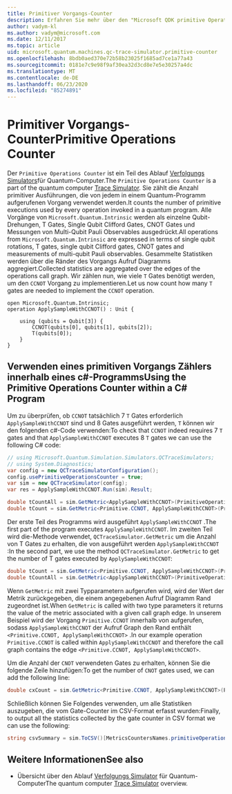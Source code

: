 ```yaml
---
title: Primitiver Vorgangs-Counter
description: Erfahren Sie mehr über den "Microsoft QDK primitive Operation Counter", der die Anzahl der primitiven Ausführungen nachverfolgt, die von Vorgängen in einem Quantum-Programm verwendet werden
author: vadym-kl
ms.author: vadym@microsoft.com
ms.date: 12/11/2017
ms.topic: article
uid: microsoft.quantum.machines.qc-trace-simulator.primitive-counter
ms.openlocfilehash: 8bdb0aed370e72b58b23025f1685ad7ce1a77a43
ms.sourcegitcommit: 0181e7c9e98f9af30ea32d3cd8e7e5e30257a4dc
ms.translationtype: MT
ms.contentlocale: de-DE
ms.lasthandoff: 06/23/2020
ms.locfileid: "85274891"
---
```

# <a name="primitive-operations-counter"></a><span data-ttu-id="69606-103">Primitiver Vorgangs-Counter</span><span class="sxs-lookup"><span data-stu-id="69606-103">Primitive Operations Counter</span></span>  

<span data-ttu-id="69606-104">Der `Primitive Operations Counter` ist ein Teil des Ablauf [Verfolgungs Simulators](xref:microsoft.quantum.machines.qc-trace-simulator.intro)für Quantum-Computer.</span><span class="sxs-lookup"><span data-stu-id="69606-104">The `Primitive Operations Counter` is a part of the quantum computer [Trace Simulator](xref:microsoft.quantum.machines.qc-trace-simulator.intro).</span></span> <span data-ttu-id="69606-105">Sie zählt die Anzahl primitiver Ausführungen, die von jedem in einem Quantum-Programm aufgerufenen Vorgang verwendet werden.</span><span class="sxs-lookup"><span data-stu-id="69606-105">It counts the number of primitive executions used by every operation invoked in a quantum program.</span></span> <span data-ttu-id="69606-106">Alle Vorgänge von `Microsoft.Quantum.Intrinsic` werden als einzelne Qubit-Drehungen, T Gates, Single Qubit Clifford Gates, CNOT Gates und Messungen von Multi-Qubit Pauli Observables ausgedrückt.</span><span class="sxs-lookup"><span data-stu-id="69606-106">All operations from `Microsoft.Quantum.Intrinsic` are expressed in terms of single qubit rotations, T gates, single qubit Clifford gates, CNOT gates and measurements of multi-qubit Pauli observables.</span></span> <span data-ttu-id="69606-107">Gesammelte Statistiken werden über die Ränder des Vorgangs Aufruf Diagramms aggregiert.</span><span class="sxs-lookup"><span data-stu-id="69606-107">Collected statistics are aggregated over the edges of the operations call graph.</span></span> <span data-ttu-id="69606-108">Wir zählen nun, wie viele `T` Gates benötigt werden, um den `CCNOT` Vorgang zu implementieren.</span><span class="sxs-lookup"><span data-stu-id="69606-108">Let us now count how many `T` gates are needed to implement the `CCNOT` operation.</span></span> 

```qsharp
open Microsoft.Quantum.Intrinsic;
operation ApplySampleWithCCNOT() : Unit {

    using (qubits = Qubit[3]) {
        CCNOT(qubits[0], qubits[1], qubits[2]);
        T(qubits[0]);
    } 
}
```

## <a name="using-the-primitive-operations-counter-within-a-c-program"></a><span data-ttu-id="69606-109">Verwenden eines primitiven Vorgangs Zählers innerhalb eines c#-Programms</span><span class="sxs-lookup"><span data-stu-id="69606-109">Using the Primitive Operations Counter within a C# Program</span></span>

<span data-ttu-id="69606-110">Um zu überprüfen, ob `CCNOT` tatsächlich 7 `T` Gates erforderlich `ApplySampleWithCCNOT` sind und 8 Gates ausgeführt werden, `T` können wir den folgenden c#-Code verwenden:</span><span class="sxs-lookup"><span data-stu-id="69606-110">To check that `CCNOT` indeed requires 7 `T` gates and that `ApplySampleWithCCNOT` executes 8 `T` gates we can use the following C# code:</span></span>

```csharp 
// using Microsoft.Quantum.Simulation.Simulators.QCTraceSimulators;
// using System.Diagnostics;
var config = new QCTraceSimulatorConfiguration();
config.usePrimitiveOperationsCounter = true;
var sim = new QCTraceSimulator(config);
var res = ApplySampleWithCCNOT.Run(sim).Result;

double tCountAll = sim.GetMetric<ApplySampleWithCCNOT>(PrimitiveOperationsGroupsNames.T);
double tCount = sim.GetMetric<Primitive.CCNOT, ApplySampleWithCCNOT>(PrimitiveOperationsGroupsNames.T);
```

<span data-ttu-id="69606-111">Der erste Teil des Programms wird ausgeführt `ApplySampleWithCCNOT` .</span><span class="sxs-lookup"><span data-stu-id="69606-111">The first part of the program executes `ApplySampleWithCCNOT`.</span></span> <span data-ttu-id="69606-112">Im zweiten Teil wird die-Methode verwendet, `QCTraceSimulator.GetMetric` um die Anzahl von T Gates zu erhalten, die von ausgeführt werden `ApplySampleWithCCNOT` :</span><span class="sxs-lookup"><span data-stu-id="69606-112">In the second part, we use the method `QCTraceSimulator.GetMetric` to get the number of T gates executed by `ApplySampleWithCCNOT`:</span></span> 

```csharp
double tCount = sim.GetMetric<Primitive.CCNOT, ApplySampleWithCCNOT>(PrimitiveOperationsGroupsNames.T);
double tCountAll = sim.GetMetric<ApplySampleWithCCNOT>(PrimitiveOperationsGroupsNames.T);
```

<span data-ttu-id="69606-113">Wenn `GetMetric` mit zwei Typparametern aufgerufen wird, wird der Wert der Metrik zurückgegeben, die einem angegebenen Aufruf Diagramm Rand zugeordnet ist.</span><span class="sxs-lookup"><span data-stu-id="69606-113">When `GetMetric` is called with two type parameters it returns the value of the metric associated with a given call graph edge.</span></span> <span data-ttu-id="69606-114">In unserem Beispiel wird der Vorgang `Primitive.CCNOT` innerhalb von aufgerufen, sodass `ApplySampleWithCCNOT` der Aufruf Graph den Rand enthält `<Primitive.CCNOT, ApplySampleWithCCNOT>` .</span><span class="sxs-lookup"><span data-stu-id="69606-114">In our example operation `Primitive.CCNOT` is called within `ApplySampleWithCCNOT` and therefore the call graph contains the edge `<Primitive.CCNOT, ApplySampleWithCCNOT>`.</span></span> 

<span data-ttu-id="69606-115">Um die Anzahl der `CNOT` verwendeten Gates zu erhalten, können Sie die folgende Zeile hinzufügen:</span><span class="sxs-lookup"><span data-stu-id="69606-115">To get the number of `CNOT` gates used, we can add the following line:</span></span>
```csharp
double cxCount = sim.GetMetric<Primitive.CCNOT, ApplySampleWithCCNOT>(PrimitiveOperationsGroupsNames.CX);
```

<span data-ttu-id="69606-116">Schließlich können Sie Folgendes verwenden, um alle Statistiken auszugeben, die vom Gate-Counter im CSV-Format erfasst wurden:</span><span class="sxs-lookup"><span data-stu-id="69606-116">Finally, to output all the statistics collected by the gate counter in CSV format we can use the following:</span></span>
```csharp
string csvSummary = sim.ToCSV()[MetricsCountersNames.primitiveOperationsCounter];
```

## <a name="see-also"></a><span data-ttu-id="69606-117">Weitere Informationen</span><span class="sxs-lookup"><span data-stu-id="69606-117">See also</span></span> ##

- <span data-ttu-id="69606-118">Übersicht über den Ablauf [Verfolgungs Simulator](xref:microsoft.quantum.machines.qc-trace-simulator.intro) für Quantum-Computer</span><span class="sxs-lookup"><span data-stu-id="69606-118">The quantum computer [Trace Simulator](xref:microsoft.quantum.machines.qc-trace-simulator.intro) overview.</span></span>
